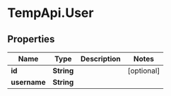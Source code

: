 # TempApi.User

## Properties

Name | Type | Description | Notes
------------ | ------------- | ------------- | -------------
**id** | **String** |  | [optional] 
**username** | **String** |  | 


